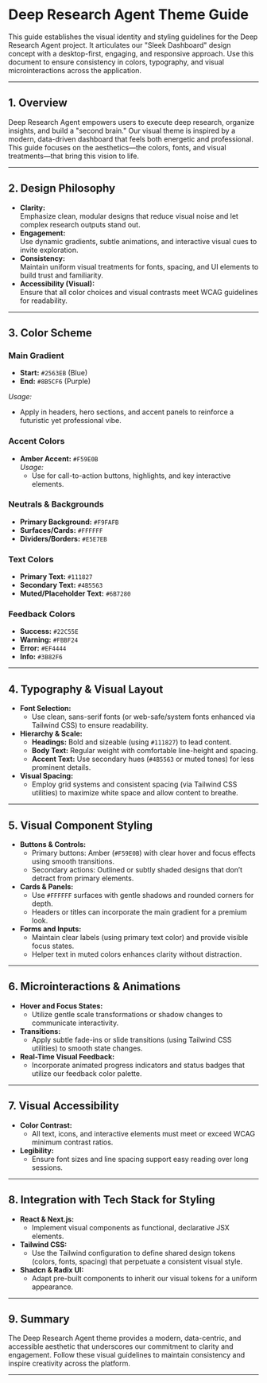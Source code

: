 # Deep Research Agent Theme Guide

This guide establishes the visual identity and styling guidelines for the Deep Research Agent project. It articulates our "Sleek Dashboard" design concept with a desktop-first, engaging, and responsive approach. Use this document to ensure consistency in colors, typography, and visual microinteractions across the application.

---

## 1. Overview

Deep Research Agent empowers users to execute deep research, organize insights, and build a "second brain." Our visual theme is inspired by a modern, data-driven dashboard that feels both energetic and professional. This guide focuses on the aesthetics—the colors, fonts, and visual treatments—that bring this vision to life.

---

## 2. Design Philosophy

- **Clarity:**  
  Emphasize clean, modular designs that reduce visual noise and let complex research outputs stand out.
- **Engagement:**  
  Use dynamic gradients, subtle animations, and interactive visual cues to invite exploration.
- **Consistency:**  
  Maintain uniform visual treatments for fonts, spacing, and UI elements to build trust and familiarity.
- **Accessibility (Visual):**  
  Ensure that all color choices and visual contrasts meet WCAG guidelines for readability.

---

## 3. Color Scheme

### Main Gradient
- **Start:** `#2563EB` (Blue)
- **End:** `#8B5CF6` (Purple)

*Usage:*  
- Apply in headers, hero sections, and accent panels to reinforce a futuristic yet professional vibe.

### Accent Colors
- **Amber Accent:** `#F59E0B`  
  *Usage:*  
  - Use for call-to-action buttons, highlights, and key interactive elements.

### Neutrals & Backgrounds
- **Primary Background:** `#F9FAFB`
- **Surfaces/Cards:** `#FFFFFF`
- **Dividers/Borders:** `#E5E7EB`

### Text Colors
- **Primary Text:** `#111827`
- **Secondary Text:** `#4B5563`
- **Muted/Placeholder Text:** `#6B7280`

### Feedback Colors
- **Success:** `#22C55E`
- **Warning:** `#FBBF24`
- **Error:** `#EF4444`
- **Info:** `#3B82F6`

---

## 4. Typography & Visual Layout

- **Font Selection:**  
  - Use clean, sans-serif fonts (or web-safe/system fonts enhanced via Tailwind CSS) to ensure readability.
- **Hierarchy & Scale:**  
  - **Headings:** Bold and sizeable (using `#111827`) to lead content.
  - **Body Text:** Regular weight with comfortable line-height and spacing.
  - **Accent Text:** Use secondary hues (`#4B5563` or muted tones) for less prominent details.
- **Visual Spacing:**  
  - Employ grid systems and consistent spacing (via Tailwind CSS utilities) to maximize white space and allow content to breathe.

---

## 5. Visual Component Styling

- **Buttons & Controls:**  
  - Primary buttons: Amber (`#F59E0B`) with clear hover and focus effects using smooth transitions.
  - Secondary actions: Outlined or subtly shaded designs that don’t detract from primary elements.
- **Cards & Panels:**  
  - Use `#FFFFFF` surfaces with gentle shadows and rounded corners for depth.
  - Headers or titles can incorporate the main gradient for a premium look.
- **Forms and Inputs:**  
  - Maintain clear labels (using primary text color) and provide visible focus states.
  - Helper text in muted colors enhances clarity without distraction.

---

## 6. Microinteractions & Animations

- **Hover and Focus States:**  
  - Utilize gentle scale transformations or shadow changes to communicate interactivity.
- **Transitions:**  
  - Apply subtle fade-ins or slide transitions (using Tailwind CSS utilities) to smooth state changes.
- **Real-Time Visual Feedback:**  
  - Incorporate animated progress indicators and status badges that utilize our feedback color palette.

---

## 7. Visual Accessibility

- **Color Contrast:**  
  - All text, icons, and interactive elements must meet or exceed WCAG minimum contrast ratios.
- **Legibility:**  
  - Ensure font sizes and line spacing support easy reading over long sessions.

---

## 8. Integration with Tech Stack for Styling

- **React & Next.js:**  
  - Implement visual components as functional, declarative JSX elements.
- **Tailwind CSS:**  
  - Use the Tailwind configuration to define shared design tokens (colors, fonts, spacing) that perpetuate a consistent visual style.
- **Shadcn & Radix UI:**  
  - Adapt pre-built components to inherit our visual tokens for a uniform appearance.

---

## 9. Summary

The Deep Research Agent theme provides a modern, data-centric, and accessible aesthetic that underscores our commitment to clarity and engagement. Follow these visual guidelines to maintain consistency and inspire creativity across the platform.

---